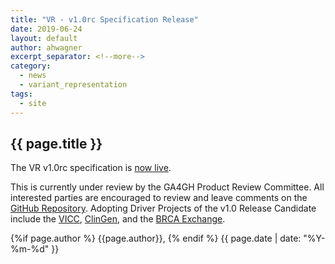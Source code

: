 ```yaml
---
title: "VR - v1.0rc Specification Release"
date: 2019-06-24
layout: default
author: ahwagner
excerpt_separator: <!--more-->
category:
  - news
  - variant_representation
tags:
  - site
---
```


## {{ page.title }}

<!--   Please edit the title above.                                 -->
<!--   Please edit the author above.                                -->
<!--   Please edit the category above if not "news".                -->
<!--   You may replace the `{{ page.title }}` above with your text. -->

<!--  CONTENT  -->

The VR v1.0rc specification is [now live](https://vr-spec.readthedocs.io/en/1.0rc/). 

<!--more-->

This is currently under review by the GA4GH Product Review Committee. All interested parties are encouraged to review and leave comments on the [GitHub Repository](https://github.com/ga4gh/vr-spec). Adopting Driver Projects of the v1.0 Release Candidate include the [VICC](https://cancervariants.org/), [ClinGen](https://reg.clinicalgenome.org), and the [BRCA Exchange](https://brcaexchange.org).

<!-- / CONTENT -->

<div class="pagestamp">

{%if page.author %}
  {{page.author}},
{% endif %}
{{ page.date | date: "%Y-%m-%d" }}

</div>
